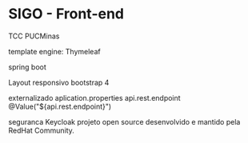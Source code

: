 # SIGO - Front-end
TCC PUCMinas


template engine: Thymeleaf


spring boot

Layout responsivo
bootstrap 4


externalizado
aplication.properties
api.rest.endpoint
@Value("${api.rest.endpoint}")



seguranca
Keycloak 
projeto open source desenvolvido e mantido pela RedHat Community.
